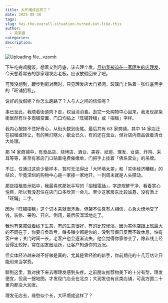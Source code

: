 ```yaml
---
title: 大环境成这样了？
date: 2025-08-30
tags:
slug: has-the-overall-situation-turned-out-like-this
author:
  - 梁某银
categories:
description:
---
```

![Uploading file...vzomh]()

下午吃完鸡腿饭，想着又到月底，该去理个发。[月初我被迫在一家陌生的店理发](https://mp.weixin.qq.com/s?__biz=MzU3NTYyODI3Ng==&mid=2247487110&idx=1&sn=bbdb48057a8b7dd1c8aac75d81b97a91&scene=142#wechat_redirect)，今天想着常去的那家理发店老板，应该放假回来了吧。  
  
可我没想到，踱步到街对面时，只见理发店大门紧闭，玻璃门上贴着一张红底黑字的「旺铺招租」。  
  
说好的放假呢？你怎么跑路了？人与人之间的信任呢？  
  
事已至此，我顺着街道向下走，权当消消食。逛完一处购物中心回来，我发现那条街居然有许多商铺空置，门口均贴上「旺铺转租」或「招租」字样。  
  
我内心按捺不住好奇心，从街头数到街尾。最后共有 63 家商铺，其中 14 家店正在招租或转让，有的黑灯瞎火，歇业已久，有的还在营业，但对店内商品做着清仓大处理。  
  
那 14 家商铺中，有食品店、烧烤店、酒业、美容、祛痘、理发、女装、炸鸡、采耳等等，甚至有家店门口贴着电费催缴单，门把手上挂着「佛系营业」的吊牌。  
  
不过，仅通过这些少量样本，暂时无法得出「大环境太差」和「实体经济糟糕」的结论，毕竟深圳的购物中心是一家接一家地开，一到周末就是人头攒动。  
  
那些招租告示贴中，我最喜欢那张手写的「招租電話」，字迹规整干净，看着赏心悦目，所以我没忍住在店门口多欣赏一会儿。至少这家房东比较诚恳，没有添上「旺鋪」二字。  
  
因为「旺铺招租」这个词本来就很矛盾，但架不住真有人相信，心急火燎地交了钱，装修、采购、开店、倒闭，最后灰溜溜地走了。  
  
我也有亲戚做着线下生意，有的生意很好，有的比较惨淡。因为实体店跟上班最大的不同在于，你要自负盈亏，赚多赚少都是你的，没到节假日反而不敢休息，怕有客户来；关门时间一长，老客户也会逐渐流失，他会觉得你家停业了，除非线上经营得比较好，常在朋友圈活跃，让客户知道你的近况。  
  
但实体经济越来越不好做是真的，尤其是零经验的新手，你前期花的十几万估计只能用来当学费。  
  
聊到这里，我对接下来去哪理发感到头疼。之前朋友推荐物美下的十分有型，理发便宜，但我一搜地图，才发现门店全在北京；大润发也有此类店铺，可我方圆二十里内都没大润发。  
  
理发无店去，缘愁似个长，大环境成这样了？